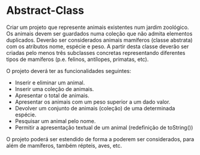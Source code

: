 # Abstract-Class

Criar um projeto que represente animais existentes num jardim zoológico. Os animais devem ser guardados numa coleção que não admita elementos duplicados. Deverão ser considerados animais mamíferos (classe abstrata) com os atributos nome, espécie e peso. A partir desta classe deverão ser criadas pelo menos três subclasses concretas representando diferentes tipos de mamíferos (p.e. felinos, antílopes, primatas, etc).

O projeto deverá ter as funcionalidades seguintes:

- Inserir e eliminar um animal.
- Inserir uma coleção de animais.
- Apresentar o total de animais.
- Apresentar os animais com um peso superior a um dado valor.
- Devolver um conjunto de animais (coleção) de uma determinada espécie.
- Pesquisar um animal pelo nome.
- Permitir a apresentação textual de um animal (redefinição de toString())

O projeto poderá ser estendido de forma a poderem ser considerados, para além de mamíferos, também répteis, aves, etc.
